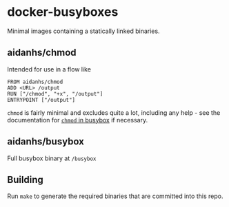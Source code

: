 docker-busyboxes
================

Minimal images containing a statically linked binaries.

aidanhs/chmod
-------------

Intended for use in a flow like

    FROM aidanhs/chmod
    ADD <URL> /output
    RUN ["/chmod", "+x", "/output"]
    ENTRYPOINT ["/output"]

`chmod` is fairly minimal and excludes quite a lot, including any help - see the
documentation for [`chmod` in busybox](http://www.busybox.net/downloads/BusyBox.html#chmod)
if necessary.

aidanhs/busybox
---------------

Full busybox binary at `/busybox`

Building
--------

Run `make` to generate the required binaries that are committed into
this repo.
